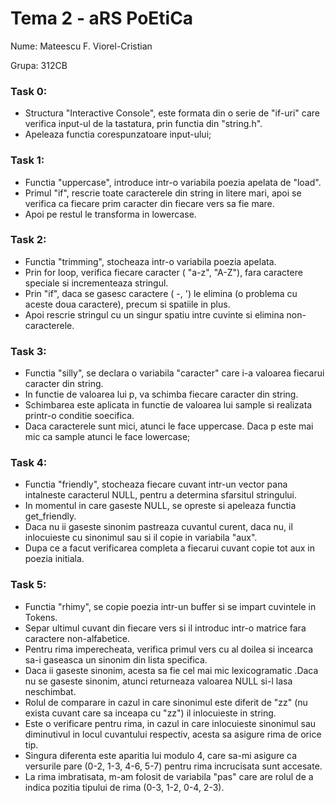 # Tema 2 - aRS PoEtiCa
Nume: Mateescu F. Viorel-Cristian

Grupa: 312CB

### Task 0:
* Structura "Interactive Console", este formata din o serie de "if-uri" care verifica input-ul de la tastatura, prin functia din "string.h".
* Apeleaza functia corespunzatoare input-ului;
### Task 1:
* Functia "uppercase", introduce intr-o variabila poezia apelata de "load".
* Primul "if", rescrie toate caracterele din string in litere mari, apoi se verifica ca fiecare prim caracter din fiecare vers sa fie mare.
* Apoi pe restul le transforma in lowercase. 
### Task 2:
* Functia "trimming", stocheaza intr-o variabila poezia apelata.
* Prin for loop, verifica fiecare caracter ( "a-z", "A-Z"), fara caractere speciale si incrementeaza stringul.
* Prin "if", daca se gasesc caractere ( -, ') le elimina (o problema cu aceste doua caractere), precum si spatiile in plus.
* Apoi rescrie stringul cu un singur spatiu intre cuvinte si elimina non-caracterele.
### Task 3:
* Functia "silly", se declara o variabila "caracter" care i-a valoarea fiecarui caracter din string.
* In functie de valoarea lui p, va schimba fiecare caracter din string.
* Schimbarea este aplicata in functie de valoarea lui sample si realizata printr-o conditie soecifica.
* Daca caracterele sunt mici, atunci le face uppercase. Daca p este mai mic ca sample atunci le face lowercase;
### Task 4:
* Functia "friendly", stocheaza fiecare cuvant intr-un vector pana intalneste caracterul NULL, pentru a determina sfarsitul stringului.
* In momentul in care gaseste NULL, se opreste si apeleaza functia get_friendly.
* Daca nu ii gaseste sinonim pastreaza cuvantul curent, daca nu, il inlocuieste cu sinonimul sau si il copie in variabila "aux".
* Dupa ce a facut verificarea completa a fiecarui cuvant copie tot aux in poezia initiala.
### Task 5:
* Functia "rhimy", se copie poezia intr-un buffer si se impart cuvintele in Tokens. 
* Separ ultimul cuvant din fiecare vers si il introduc intr-o matrice fara caractere non-alfabetice.
* Pentru rima imperecheata, verifica primul vers cu al doilea si incearca sa-i gaseasca un sinonim din lista specifica. 
* Daca ii gaseste sinonim, acesta sa fie cel mai mic lexicogramatic .Daca nu se gaseste sinonim, atunci returneaza valoarea NULL si-l lasa neschimbat.
* Rolul de comparare in cazul in care sinonimul este diferit de "zz" (nu exista cuvant care sa inceapa cu "zz") il inlocuieste in string.
* Este o verificare pentru rima, in cazul in care inlocuieste sinonimul sau diminutivul in locul cuvantului respectiv, acesta sa asigure rima de orice tip.
* Singura diferenta este aparitia lui modulo 4, care sa-mi asigure ca versurile pare (0-2, 1-3, 4-6, 5-7) pentru rima incrucisata sunt accesate.
* La rima imbratisata, m-am folosit de variabila "pas" care are rolul de a indica pozitia tipului de rima (0-3, 1-2, 0-4, 2-3).
